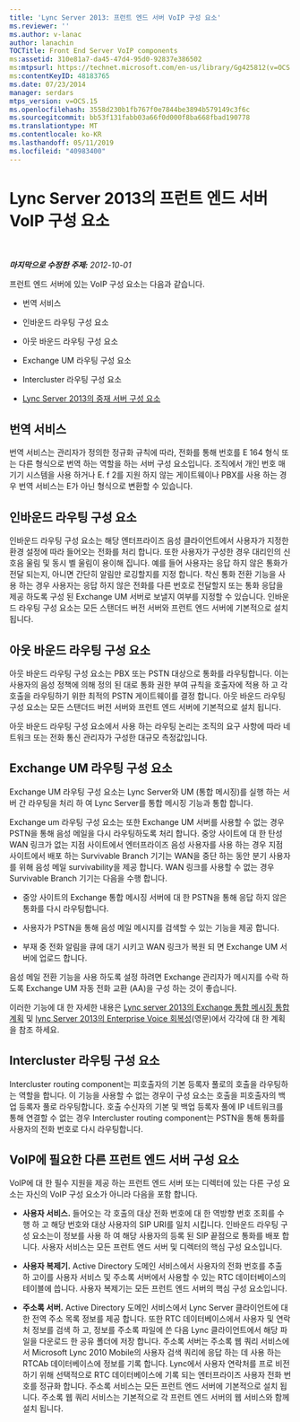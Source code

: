 ```yaml
---
title: 'Lync Server 2013: 프런트 엔드 서버 VoIP 구성 요소'
ms.reviewer: ''
ms.author: v-lanac
author: lanachin
TOCTitle: Front End Server VoIP components
ms:assetid: 310e81a7-da45-47d4-95d0-92837e386502
ms:mtpsurl: https://technet.microsoft.com/en-us/library/Gg425812(v=OCS.15)
ms:contentKeyID: 48183765
ms.date: 07/23/2014
manager: serdars
mtps_version: v=OCS.15
ms.openlocfilehash: 3558d230b1fb767f0e7844be3894b579149c3f6c
ms.sourcegitcommit: bb53f131fabb03a66f0d000f8ba668fbad190778
ms.translationtype: MT
ms.contentlocale: ko-KR
ms.lasthandoff: 05/11/2019
ms.locfileid: "40983400"
---
```

<div data-xmlns="http://www.w3.org/1999/xhtml">

<div class="topic" data-xmlns="http://www.w3.org/1999/xhtml" data-msxsl="urn:schemas-microsoft-com:xslt" data-cs="http://msdn.microsoft.com/en-us/">

<div data-asp="http://msdn2.microsoft.com/asp">

# <a name="front-end-server-voip-components-for-lync-server-2013"></a>Lync Server 2013의 프런트 엔드 서버 VoIP 구성 요소

</div>

<div id="mainSection">

<div id="mainBody">

<span> </span>

_**마지막으로 수정한 주제:** 2012-10-01_

프런트 엔드 서버에 있는 VoIP 구성 요소는 다음과 같습니다.

  - 번역 서비스

  - 인바운드 라우팅 구성 요소

  - 아웃 바운드 라우팅 구성 요소

  - Exchange UM 라우팅 구성 요소

  - Intercluster 라우팅 구성 요소

  - [Lync Server 2013의 중재 서버 구성 요소](lync-server-2013-mediation-server-component.md)

<div>

## <a name="translation-service"></a>번역 서비스

번역 서비스는 관리자가 정의한 정규화 규칙에 따라, 전화를 통해 번호를 E 164 형식 또는 다른 형식으로 번역 하는 역할을 하는 서버 구성 요소입니다. 조직에서 개인 번호 매기기 시스템을 사용 하거나 E. f 2를 지원 하지 않는 게이트웨이나 PBX를 사용 하는 경우 번역 서비스는 E가 아닌 형식으로 변환할 수 있습니다.

</div>

<div>

## <a name="inbound-routing-component"></a>인바운드 라우팅 구성 요소

인바운드 라우팅 구성 요소는 해당 엔터프라이즈 음성 클라이언트에서 사용자가 지정한 환경 설정에 따라 들어오는 전화를 처리 합니다. 또한 사용자가 구성한 경우 대리인의 신호음 울림 및 동시 벨 울림이 용이해 집니다. 예를 들어 사용자는 응답 하지 않은 통화가 전달 되는지, 아니면 간단히 알림만 로깅할지를 지정 합니다. 착신 통화 전환 기능을 사용 하는 경우 사용자는 응답 하지 않은 전화를 다른 번호로 전달할지 또는 통화 응답을 제공 하도록 구성 된 Exchange UM 서버로 보낼지 여부를 지정할 수 있습니다. 인바운드 라우팅 구성 요소는 모든 스탠더드 버전 서버와 프런트 엔드 서버에 기본적으로 설치 됩니다.

</div>

<div>

## <a name="outbound-routing-component"></a>아웃 바운드 라우팅 구성 요소

아웃 바운드 라우팅 구성 요소는 PBX 또는 PSTN 대상으로 통화를 라우팅합니다. 이는 사용자의 음성 정책에 의해 정의 된 대로 통화 권한 부여 규칙을 호출자에 적용 하 고 각 호출을 라우팅하기 위한 최적의 PSTN 게이트웨이를 결정 합니다. 아웃 바운드 라우팅 구성 요소는 모든 스탠더드 버전 서버와 프런트 엔드 서버에 기본적으로 설치 됩니다.

아웃 바운드 라우팅 구성 요소에서 사용 하는 라우팅 논리는 조직의 요구 사항에 따라 네트워크 또는 전화 통신 관리자가 구성한 대규모 측정값입니다.

</div>

<div>

## <a name="exchange-um-routing-component"></a>Exchange UM 라우팅 구성 요소

Exchange UM 라우팅 구성 요소는 Lync Server와 UM (통합 메시징)를 실행 하는 서버 간 라우팅을 처리 하 여 Lync Server를 통합 메시징 기능과 통합 합니다.

Exchange um 라우팅 구성 요소는 또한 Exchange UM 서버를 사용할 수 없는 경우 PSTN을 통해 음성 메일을 다시 라우팅하도록 처리 합니다. 중앙 사이트에 대 한 탄성 WAN 링크가 없는 지점 사이트에서 엔터프라이즈 음성 사용자를 사용 하는 경우 지점 사이트에서 배포 하는 Survivable Branch 기기는 WAN을 중단 하는 동안 분기 사용자를 위해 음성 메일 survivability을 제공 합니다. WAN 링크를 사용할 수 없는 경우 Survivable Branch 기기는 다음을 수행 합니다.

  - 중앙 사이트의 Exchange 통합 메시징 서버에 대 한 PSTN을 통해 응답 하지 않은 통화를 다시 라우팅합니다.

  - 사용자가 PSTN을 통해 음성 메일 메시지를 검색할 수 있는 기능을 제공 합니다.

  - 부재 중 전화 알림을 큐에 대기 시키고 WAN 링크가 복원 되 면 Exchange UM 서버에 업로드 합니다.

음성 메일 전환 기능을 사용 하도록 설정 하려면 Exchange 관리자가 메시지를 수락 하도록 Exchange UM 자동 전화 교환 (AA)을 구성 하는 것이 좋습니다.

이러한 기능에 대 한 자세한 내용은 [Lync server 2013의 Exchange 통합 메시징 통합 계획](lync-server-2013-planning-for-exchange-unified-messaging-integration.md) 및 [lync Server 2013의 Enterprise Voice 회복성](lync-server-2013-planning-for-enterprise-voice-resiliency.md)(영문)에서 각각에 대 한 계획을 참조 하세요.

</div>

<div>

## <a name="intercluster-routing-component"></a>Intercluster 라우팅 구성 요소

Intercluster routing component는 피호출자의 기본 등록자 풀로의 호출을 라우팅하는 역할을 합니다. 이 기능을 사용할 수 없는 경우이 구성 요소는 호출을 피호출자의 백업 등록자 풀로 라우팅합니다. 호출 수신자의 기본 및 백업 등록자 풀에 IP 네트워크를 통해 연결할 수 없는 경우 Intercluster routing component는 PSTN을 통해 통화를 사용자의 전화 번호로 다시 라우팅합니다.

</div>

<div>

## <a name="other-front-end-server-components-required-for-voip"></a>VoIP에 필요한 다른 프런트 엔드 서버 구성 요소

VoIP에 대 한 필수 지원을 제공 하는 프런트 엔드 서버 또는 디렉터에 있는 다른 구성 요소는 자신의 VoIP 구성 요소가 아니라 다음을 포함 합니다.

  - **사용자 서비스.** 들어오는 각 호출의 대상 전화 번호에 대 한 역방향 번호 조회를 수행 하 고 해당 번호와 대상 사용자의 SIP URI를 일치 시킵니다. 인바운드 라우팅 구성 요소는이 정보를 사용 하 여 해당 사용자의 등록 된 SIP 끝점으로 통화를 배포 합니다. 사용자 서비스는 모든 프런트 엔드 서버 및 디렉터의 핵심 구성 요소입니다.

  - **사용자 복제기.** Active Directory 도메인 서비스에서 사용자의 전화 번호를 추출 하 고이를 사용자 서비스 및 주소록 서버에서 사용할 수 있는 RTC 데이터베이스의 테이블에 씁니다. 사용자 복제기는 모든 프런트 엔드 서버의 핵심 구성 요소입니다.

  - **주소록 서버.** Active Directory 도메인 서비스에서 Lync Server 클라이언트에 대 한 전역 주소 목록 정보를 제공 합니다. 또한 RTC 데이터베이스에서 사용자 및 연락처 정보를 검색 하 고, 정보를 주소록 파일에 쓴 다음 Lync 클라이언트에서 해당 파일을 다운로드 한 공유 폴더에 저장 합니다. 주소록 서버는 주소록 웹 쿼리 서비스에서 Microsoft Lync 2010 Mobile의 사용자 검색 쿼리에 응답 하는 데 사용 하는 RTCAb 데이터베이스에 정보를 기록 합니다. Lync에서 사용자 연락처를 프로 비전 하기 위해 선택적으로 RTC 데이터베이스에 기록 되는 엔터프라이즈 사용자 전화 번호를 정규화 합니다. 주소록 서비스는 모든 프런트 엔드 서버에 기본적으로 설치 됩니다. 주소록 웹 쿼리 서비스는 기본적으로 각 프런트 엔드 서버의 웹 서비스와 함께 설치 됩니다.

</div>

</div>

<span> </span>

</div>

</div>

</div>

